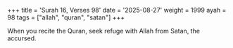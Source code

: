 +++
title = 'Surah 16, Verses 98'
date = '2025-08-27'
weight = 1999
ayah = 98
tags = ["allah", "quran", "satan"]
+++

When you recite the Quran, seek refuge with Allah from Satan, the accursed.